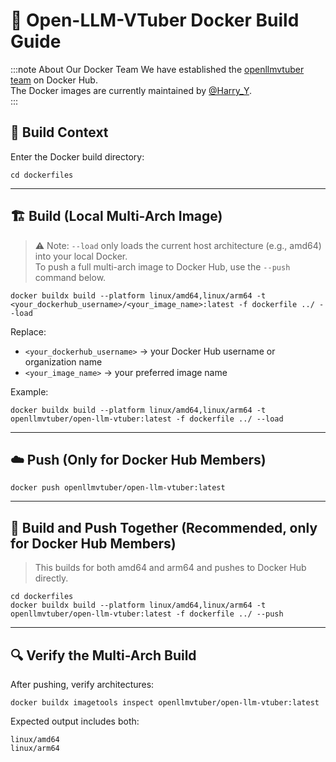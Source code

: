 # 🐳 Open-LLM-VTuber Docker Build Guide

:::note About Our Docker Team
We have established the [openllmvtuber team](https://hub.docker.com/orgs/openllmvtuber/members) on Docker Hub.  
The Docker images are currently maintained by [@Harry_Y](https://github.com/Harry-Yu-Shuhang).  
:::

## 📁 Build Context
Enter the Docker build directory:
```
cd dockerfiles
```

---

## 🏗️ Build (Local Multi-Arch Image)

> ⚠️ Note: `--load` only loads the current host architecture (e.g., amd64) into your local Docker.  
> To push a full multi-arch image to Docker Hub, use the `--push` command below.

```
docker buildx build --platform linux/amd64,linux/arm64 -t <your_dockerhub_username>/<your_image_name>:latest -f dockerfile ../ --load
```

Replace:
- `<your_dockerhub_username>` → your Docker Hub username or organization name  
- `<your_image_name>` → your preferred image name  

Example:
```
docker buildx build --platform linux/amd64,linux/arm64 -t openllmvtuber/open-llm-vtuber:latest -f dockerfile ../ --load
```

---

## ☁️ Push (Only for Docker Hub Members)
```
docker push openllmvtuber/open-llm-vtuber:latest
```

---

## 🚀 Build and Push Together (Recommended, only for Docker Hub Members)
> This builds for both amd64 and arm64 and pushes to Docker Hub directly.
```
cd dockerfiles
docker buildx build --platform linux/amd64,linux/arm64 -t openllmvtuber/open-llm-vtuber:latest -f dockerfile ../ --push
```

---

## 🔍 Verify the Multi-Arch Build
After pushing, verify architectures:
```
docker buildx imagetools inspect openllmvtuber/open-llm-vtuber:latest
```

Expected output includes both:
```
linux/amd64
linux/arm64
```

